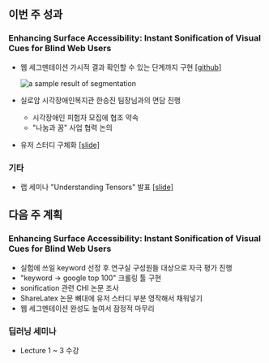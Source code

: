 ## 이번 주 성과

### Enhancing Surface Accessibility: Instant Sonification of Visual Cues for Blind Web Users

* 웹 세그멘테이션 가시적 결과 확인할 수 있는 단계까지 구현 [[github]](https://github.com/CHIroong/V2A)

  ![a sample result of segmentation](https://media.giphy.com/media/OkhB2rUZbDqivUhOFQ/giphy.gif)

* 실로암 시각장애인복지관 한승진 팀장님과의 면담 진행
  * 시각장애인 피험자 모집에 협조 약속
  * "나눔과 꿈" 사업 협력 논의
* 유저 스터디 구체화 [[slide]](https://docs.google.com/presentation/d/13pB3oWtWiSXpXJ0yE_-9ZzEAPc9TbB2G7ZUXsukzC98/edit?usp=sharing)

### 기타

* 랩 세미나 "Understanding Tensors" 발표 [[slide]](https://drive.google.com/file/d/1p6GL7aIlBv6a1aOeiJ1iR8P5cj0dTPmg/view?usp=sharing)

## 다음 주 계획 

### Enhancing Surface Accessibility: Instant Sonification of Visual Cues for Blind Web Users

* 실험에 쓰일 keyword 선정 후 연구실 구성원들 대상으로 자극 평가 진행
* "keyword -> google top 100" 크롤링 툴 구현
* sonification 관련 CHI 논문 조사
* ShareLatex 논문 뼈대에 유저 스터디 부분 영작해서 채워넣기
* 웹 세그멘테이션 완성도 높여서 잠정적 마무리

### 딥러닝 세미나

* Lecture 1 ~ 3 수강
